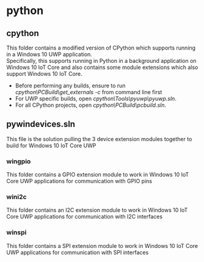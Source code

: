 # python
## cpython
This folder contains a modified version of CPython which supports running in a Windows 10 UWP application.  
Specifically, this supports running in Python in a background application on Windows 10 IoT Core and also contains some module extensions which also support Windows 10 IoT Core.
* Before performing any builds, ensure to run *cpython\PCBuild\get_externals -c* from command line first
* For UWP specific builds, open *cpython\Tools\pyuwp\pyuwp.sln*.
* For all CPython projects, open *cpython\PCBuild\pcbuild.sln*.

## pywindevices.sln
This file is the solution pulling the 3 device extension modules together to build for Windows 10 IoT Core UWP
### wingpio
This folder contains a GPIO extension module to work in Windows 10 IoT Core UWP applications for communication with GPIO pins 
### wini2c
This folder contains an I2C extension module to work in Windows 10 IoT Core UWP applications for communication with I2C interfaces
### winspi
This folder contains a SPI extension module to work in Windows 10 IoT Core UWP applications for communication with SPI interfaces


